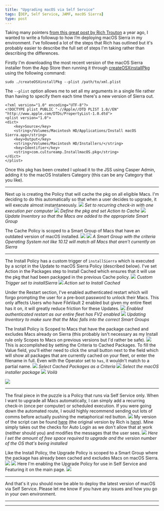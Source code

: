 ```yaml
---
title: "Upgrading macOS via Self Service"
tags: [DEP, Self Service, JAMF, macOS Sierra]
type: post
---
```


Taking many pointers [from this great post by Rich Trouton][1] a year ago, I wanted to write a followup to how I’m deploying macOS Sierra in my environment. I've followed a lot of the steps that Rich has outlined but it's probably easier to describe the full set of steps I'm taking rather than describing the differences. 

Firstly I'm downloading the most recent version of the macOS Sierra installer from the App Store then running it through [createOSXinstallPkg][2] using the following command:

```
sudo ./createOSXinstallPkg --plist /path/to/xml.plist
```

The `--plist` option allows me to set all my arguments in a single file rather than having to specify them each time there's a new version of Sierra out.

```
<?xml version="1.0" encoding="UTF-8"?>
<!DOCTYPE plist PUBLIC "-//Apple//DTD PLIST 1.0//EN" "http://www.apple.com/DTDs/PropertyList-1.0.dtd">
<plist version="1.0">
<dict>
    <key>Source</key>
    <string>/Volumes/Macintosh HD/Applications/Install macOS Sierra.app</string>
    <key>Output</key>
    <string>/Volumes/Macintosh HD/Installers/</string>
    <key>Identifier</key>
    <string>com.cultureamp.InstallmacOS.pkg</string>
</dict>
</plist>
```

Once this pkg has been created I upload it to the JSS using Casper Admin, adding it to the macOS Installers Category (this can be any Category that you like).

---

Next up is creating the Policy that will cache the pkg on all eligible Macs. I'm deciding to do this automatically so that when a user decides to upgrade, it will execute almost instantaneously.
![](/images/install_macOS/01a_cache_general.png)
*Set to recurring check-in with one execution per computer*
![](/images/install_macOS/01b_cache_package.png)
*Define the pkg and set Action to Cache*
![](/images/install_macOS/01c_cache_maintenance.png)
*Update Inventory so that the Macs are added to the appropriate Smart Group*

The Cache Policy is scoped to a Smart Group of Macs that have an outdated version of macOS installed.
![](/images/install_macOS/01d_cache_scope.png)
![](/images/install_macOS/02a_group_outdated.png)
*A Smart Group with the criteria Operating System not like 10.12 will match all Macs that aren't currently on Sierra*

---

The Install Policy has a custom trigger of `installSierra` which is executed by a script in the Update to macOS Sierra Policy (described below). I've set Action in the Packages step to Install Cached which ensures that it will use the pkg that had been packaged in the previous Cache policy. 
![](/images/install_macOS/03a_install_general.png)
*Custom Trigger set to installSierra*
![](/images/install_macOS/03b_install_package.png)
*Action set to Install Cached*

Under the Restart section, I've enabled authenticated restart which will forgo prompting the user for a pre-boot password to unlock their Macs. This only affects Users who have FileVault 2 enabled but given my entire fleet has it on, it will greatly reduce friction for these Updates.
![](/images/install_macOS/03c_install_restart.png)
*Enabled authenticated restart as our entire fleet has FV2 enabled*
![](/images/install_macOS/03d_install_maintenance.png)
*Updating Inventory to make sure that the Mac falls into the correct Smart Groups*

The Install Policy is Scoped to Macs that have the package cached and excludes Macs already on Sierra (this probably isn't necessary as my Install rule only Scopes to Macs on previous versions but I'd rather be safe).
![](/images/install_macOS/03e_install_scope.png)
This is accomplished by setting the Criteria to Cached Packages. To fill the Value field, you'll either need to click the small button next to the field which will show all packages that are currently cached on your fleet, or enter the filename in full. Even with the Operator set to `has`, it wouldn't match to a partial name.
![](/images/install_macOS/04a_group_cache_before.png)
*Select Cached Packages as a Criteria*
![](/images/install_macOS/04b_group_cache_select.png)
*Select the macOS installer package*
![](/images/install_macOS/04c_group_cache_after.png)
*Voilà*

![](/images/install_macOS/05a_group_sierra_installed.png)

---

The final piece in the puzzle is a Policy that runs via Self Service only. When I want to upgrade all Macs automatically, I can simply add a recurring check-in (once per computer) or scheduled execution. If you were going down the automated route, I would highly recommend sending out lots of comms before actually pushing the metaphorical red button.
![](/images/install_macOS/06a_upgrade_general.png)
My version of the script can be found [here][3] (the original version by Rich is [here][4]). Mine simply takes out the checks for Auto Login as we don't allow that at work (neither should you) and modifies the messages that the user sees.
![](/images/install_macOS/06b_upgrade_scripts.png)
*Here I set the amount of free space required to upgrade and the version number of the OS that's being installed*

Like the Install Policy, the Upgrade Policy is scoped to a Smart Group where the package has already been cached and excludes Macs on macOS Sierra.
![](/images/install_macOS/06c_upgrade_scope_target.png)
![](/images/install_macOS/06d_upgrade_scope_exclusions.png)
Here I'm enabling the Upgrade Policy for use in Self Service and Featuring it on the main page. 
![](/images/install_macOS/06e_upgrade_self_service.png)

---

And that's it you should now be able to deploy the latest version of macOS via Self Service. Please let me know if you have any issues and how you go in your own environment.

---
---


[1]:	https://derflounder.wordpress.com/2015/11/23/providing-os-x-upgrades-via-caspers-self-service/
[2]:	https://github.com/munki/createOSXinstallPkg
[3]:	https://github.com/smithjw/JAMF_goodies/blob/master/Scripts/selfServiceSierraInstall.sh
[4]:	https://github.com/rtrouton/rtrouton_scripts/blob/master/rtrouton_scripts/Casper_Scripts/self_service_os_install/sierra/self_service_sierra_os_install.sh

